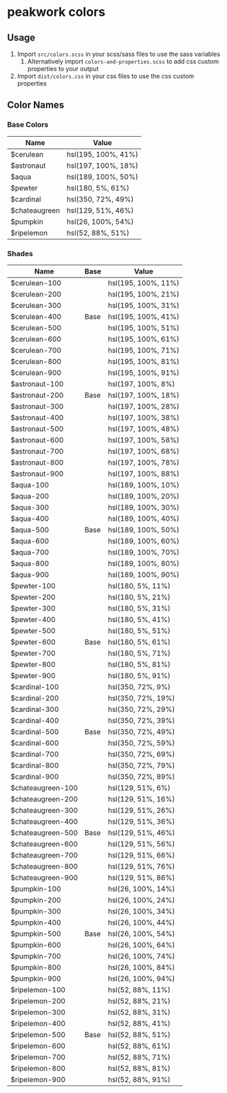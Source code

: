 # peakwork colors

## Usage

1. Import `src/colors.scss` in your scss/sass files to use the sass variables
   1. Alternatively import `colors-and-properties.scss` to add css custom properties to your output
2. Import `dist/colors.css` in your css files to use the css custom properties

## Color Names

### Base Colors

|Name|Value|
|---|---|
|$cerulean | hsl(195, 100%, 41%)|
|$astronaut | hsl(197, 100%, 18%)|
|$aqua | hsl(189, 100%, 50%)|
|$pewter | hsl(180, 5%, 61%)|
|$cardinal | hsl(350, 72%, 49%)|
|$chateaugreen | hsl(129, 51%, 46%)|
|$pumpkin | hsl(26, 100%, 54%)|
|$ripelemon | hsl(52, 88%, 51%)|

### Shades

|Name|Base|Value|
|---|---|---|
|$cerulean-100 | | hsl(195, 100%, 11%)|
|$cerulean-200 | | hsl(195, 100%, 21%)|
|$cerulean-300 | | hsl(195, 100%, 31%)|
|$cerulean-400 | Base | hsl(195, 100%, 41%)|
|$cerulean-500 | | hsl(195, 100%, 51%)|
|$cerulean-600 | | hsl(195, 100%, 61%)|
|$cerulean-700 | | hsl(195, 100%, 71%)|
|$cerulean-800 | | hsl(195, 100%, 81%)|
|$cerulean-900 | | hsl(195, 100%, 91%)|
|$astronaut-100 | | hsl(197, 100%, 8%)|
|$astronaut-200 | Base | hsl(197, 100%, 18%)|
|$astronaut-300 | | hsl(197, 100%, 28%)|
|$astronaut-400 | | hsl(197, 100%, 38%)|
|$astronaut-500 | | hsl(197, 100%, 48%)|
|$astronaut-600 | | hsl(197, 100%, 58%)|
|$astronaut-700 | | hsl(197, 100%, 68%)|
|$astronaut-800 | | hsl(197, 100%, 78%)|
|$astronaut-900 | | hsl(197, 100%, 88%)|
|$aqua-100 | | hsl(189, 100%, 10%)|
|$aqua-200 | | hsl(189, 100%, 20%)|
|$aqua-300 | | hsl(189, 100%, 30%)|
|$aqua-400 | | hsl(189, 100%, 40%)|
|$aqua-500 | Base | hsl(189, 100%, 50%)|
|$aqua-600 | | hsl(189, 100%, 60%)|
|$aqua-700 | | hsl(189, 100%, 70%)|
|$aqua-800 | | hsl(189, 100%, 80%)|
|$aqua-900 | | hsl(189, 100%, 90%)|
|$pewter-100 | | hsl(180, 5%, 11%)|
|$pewter-200 | | hsl(180, 5%, 21%)|
|$pewter-300 | | hsl(180, 5%, 31%)|
|$pewter-400 | | hsl(180, 5%, 41%)|
|$pewter-500 | | hsl(180, 5%, 51%)|
|$pewter-600 | Base | hsl(180, 5%, 61%)|
|$pewter-700 | | hsl(180, 5%, 71%)|
|$pewter-800 | | hsl(180, 5%, 81%)|
|$pewter-900 | | hsl(180, 5%, 91%)|
|$cardinal-100 | | hsl(350, 72%, 9%)|
|$cardinal-200 | | hsl(350, 72%, 19%)|
|$cardinal-300 | | hsl(350, 72%, 29%)|
|$cardinal-400 | | hsl(350, 72%, 39%)|
|$cardinal-500 | Base | hsl(350, 72%, 49%)|
|$cardinal-600 | | hsl(350, 72%, 59%)|
|$cardinal-700 | | hsl(350, 72%, 69%)|
|$cardinal-800 | | hsl(350, 72%, 79%)|
|$cardinal-900 | | hsl(350, 72%, 89%)|
|$chateaugreen-100 | | hsl(129, 51%, 6%)|
|$chateaugreen-200 | | hsl(129, 51%, 16%)|
|$chateaugreen-300 | | hsl(129, 51%, 26%)|
|$chateaugreen-400 | | hsl(129, 51%, 36%)|
|$chateaugreen-500 | Base | hsl(129, 51%, 46%)|
|$chateaugreen-600 | | hsl(129, 51%, 56%)|
|$chateaugreen-700 | | hsl(129, 51%, 66%)|
|$chateaugreen-800 | | hsl(129, 51%, 76%)|
|$chateaugreen-900 | | hsl(129, 51%, 86%)|
|$pumpkin-100 | | hsl(26, 100%, 14%)|
|$pumpkin-200 | | hsl(26, 100%, 24%)|
|$pumpkin-300 | | hsl(26, 100%, 34%)|
|$pumpkin-400 | | hsl(26, 100%, 44%)|
|$pumpkin-500 | Base | hsl(26, 100%, 54%)|
|$pumpkin-600 | | hsl(26, 100%, 64%)|
|$pumpkin-700 | | hsl(26, 100%, 74%)|
|$pumpkin-800 | | hsl(26, 100%, 84%)|
|$pumpkin-900 | | hsl(26, 100%, 94%)|
|$ripelemon-100 | | hsl(52, 88%, 11%)|
|$ripelemon-200 | | hsl(52, 88%, 21%)|
|$ripelemon-300 | | hsl(52, 88%, 31%)|
|$ripelemon-400 | | hsl(52, 88%, 41%)|
|$ripelemon-500 | Base | hsl(52, 88%, 51%)|
|$ripelemon-600 | | hsl(52, 88%, 61%)|
|$ripelemon-700 | | hsl(52, 88%, 71%)|
|$ripelemon-800 | | hsl(52, 88%, 81%)|
|$ripelemon-900 | | hsl(52, 88%, 91%)|